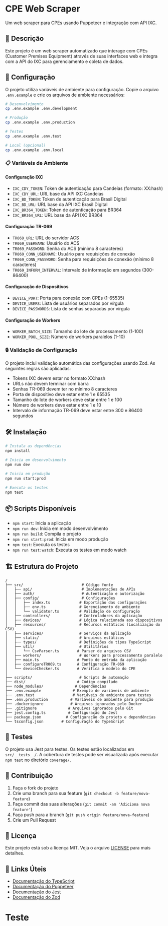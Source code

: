 # CPE Web Scraper

Um web scraper para CPEs usando Puppeteer e integração com API IXC.

## 📝 Descrição

Este projeto é um web scraper automatizado que interage com CPEs (Customer Premises Equipment) através de suas interfaces web e integra com a API do IXC para gerenciamento e coleta de dados.

## 🚀 Configuração

O projeto utiliza variáveis de ambiente para configuração. Copie o arquivo `.env.example` e crie os arquivos de ambiente necessários:

```bash
# Desenvolvimento
cp .env.example .env.development

# Produção
cp .env.example .env.production

# Testes
cp .env.example .env.test

# Local (opcional)
cp .env.example .env.local
```

### 📋 Variáveis de Ambiente

#### Configuração IXC
- `IXC_CDY_TOKEN`: Token de autenticação para Candeias (formato: XX:hash)
- `IXC_CDY_URL`: URL base da API IXC Candeias
- `IXC_BD_TOKEN`: Token de autenticação para Brasil Digital
- `IXC_BD_URL`: URL base da API IXC Brasil Digital
- `IXC_BR364_TOKEN`: Token de autenticação para BR364
- `IXC_BR364_URL`: URL base da API IXC BR364

#### Configuração TR-069
- `TR069_URL`: URL do servidor ACS
- `TR069_USERNAME`: Usuário do ACS
- `TR069_PASSWORD`: Senha do ACS (mínimo 8 caracteres)
- `TR069_CONN_USERNAME`: Usuário para requisições de conexão
- `TR069_CONN_PASSWORD`: Senha para requisições de conexão (mínimo 8 caracteres)
- `TR069_INFORM_INTERVAL`: Intervalo de informação em segundos (300-86400)

#### Configuração de Dispositivos
- `DEVICE_PORT`: Porta para conexão com CPEs (1-65535)
- `DEVICE_USERS`: Lista de usuários separados por vírgula
- `DEVICE_PASSWORDS`: Lista de senhas separadas por vírgula

#### Configuração de Workers
- `WORKER_BATCH_SIZE`: Tamanho do lote de processamento (1-100)
- `WORKER_POOL_SIZE`: Número de workers paralelos (1-10)

### 🔒 Validação de Configuração

O projeto inclui validação automática das configurações usando Zod. As seguintes regras são aplicadas:

- Tokens IXC devem estar no formato XX:hash
- URLs não devem terminar com barra
- Senhas TR-069 devem ter no mínimo 8 caracteres
- Porta de dispositivo deve estar entre 1 e 65535
- Tamanho do lote de workers deve estar entre 1 e 100
- Número de workers deve estar entre 1 e 10
- Intervalo de informação TR-069 deve estar entre 300 e 86400 segundos

## 🛠️ Instalação

```bash
# Instala as dependências
npm install

# Inicia em desenvolvimento
npm run dev

# Inicia em produção
npm run start:prod

# Executa os testes
npm test
```

## 📦 Scripts Disponíveis

- `npm start`: Inicia a aplicação
- `npm run dev`: Inicia em modo desenvolvimento
- `npm run build`: Compila o projeto
- `npm run start:prod`: Inicia em modo produção
- `npm test`: Executa os testes
- `npm run test:watch`: Executa os testes em modo watch

## 🏗️ Estrutura do Projeto

```
/
├── src/                          # Código fonte
│   ├── api/                      # Implementações de APIs
│   ├── auth/                     # Autenticação e autorização
│   ├── config/                   # Configurações
│   │   ├── index.ts             # Exportação das configurações
│   │   ├── env.ts               # Gerenciamento de ambiente
│   │   └── validator.ts         # Validação de configuração
│   ├── controllers/             # Controladores da aplicação
│   ├── devices/                 # Lógica relacionada aos dispositivos
│   ├── resources/               # Recursos estáticos (Localização do CSV)
│   ├── services/                # Serviços da aplicação
│   ├── static/                  # Arquivos estáticos
│   ├── types/                   # Definições de tipos TypeScript
│   ├── util/                    # Utilitários
│   │   └── CsvParser.ts        # Parser de arquivos CSV
│   ├── workers/                 # Workers para processamento paralelo
│   ├── main.ts                 # Ponto de entrada da aplicação
│   ├── configureTR069.ts       # Configuração TR-069
│   └── deviceChecker.ts        # Verifica o modelo do CPE
│ 
├── scripts/                     # Scripts de automação
├── dist/                       # Código compilado
├── node_modules/              # Dependências
├── .env.example              # Exemplo de variáveis de ambiente
├── .env.test                 # Variáveis de ambiente para testes
├── .env.production          # Variáveis de ambiente para produção
├── .dockerignore            # Arquivos ignorados pelo Docker
├── .gitignore              # Arquivos ignorados pelo Git
├── jest.config.ts          # Configuração do Jest
├── package.json           # Configuração do projeto e dependências
└── tsconfig.json        # Configuração do TypeScript
```

## 🧪 Testes

O projeto usa Jest para testes. Os testes estão localizados em `src/__tests__/`.
A cobertura de testes pode ser visualizada após executar `npm test` no diretório `coverage/`.

## 🤝 Contribuição

1. Faça o fork do projeto
2. Crie uma branch para sua feature (`git checkout -b feature/nova-feature`)
3. Faça commit das suas alterações (`git commit -am 'Adiciona nova feature'`)
4. Faça push para a branch (`git push origin feature/nova-feature`)
5. Crie um Pull Request

## 📄 Licença

Este projeto está sob a licença MIT. Veja o arquivo [LICENSE](LICENSE) para mais detalhes.

## 🔗 Links Úteis

- [Documentação do TypeScript](https://www.typescriptlang.org/docs/)
- [Documentação do Puppeteer](https://pptr.dev/)
- [Documentação do Jest](https://jestjs.io/docs/getting-started)
- [Documentação do Zod](https://zod.dev/)
# Teste
